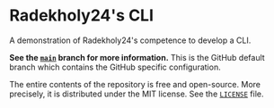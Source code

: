 # Radekholy24's CLI

A demonstration of Radekholy24's competence to develop a CLI.

**See the [`main`](https://github.com/radekholy24/cli/tree/main) branch for more information.** This is the GitHub
default branch which contains the GitHub specific configuration. 

The entire contents of the repository is free and open-source. More precisely, it is distributed under the MIT license.
See the [`LICENSE`](/LICENSE) file.

